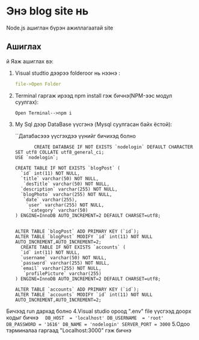 # Энэ blog site нь
Node.js ашиглан бүрэн ажиллагаатай site

## Ашиглах
й
Яаж ашиглах вэ:

1. Visual studtio дээрээ folderoor нь нээнэ :

    ```yml
    file->Open Folder
    ```
    

2.  Terminal гаргаж ирээд npm install гэж бичнэ(NPM-ээс модул суулгах):

        Open Terminal-->npm i
    
    
3.  My Sql дээр DataBase үүсгэнэ (Mysql суулгасан байх ёстой):

    ``Датабасэээ үүсгэхдээ үүнийг бичихэд болно
       
               CREATE DATABASE IF NOT EXISTS `nodelogin` DEFAULT CHARACTER SET utf8 COLLATE utf8_general_ci;
        USE `nodelogin`;

        CREATE TABLE IF NOT EXISTS `blogPost` (
          `id` int(11) NOT NULL,
          `title` varchar(50) NOT NULL,
           `desTitle` varchar(50) NOT NULL,
          `description` varchar(255) NOT NULL,
          `blogPhoto` varchar(255) NOT NULL,
           `date` varchar(255),
            `user` varchar(255) NOT NULL,
             `category` varchar(50)
        ) ENGINE=InnoDB AUTO_INCREMENT=2 DEFAULT CHARSET=utf8;


        ALTER TABLE `blogPost` ADD PRIMARY KEY (`id`);
        ALTER TABLE `blogPost` MODIFY `id` int(11) NOT NULL AUTO_INCREMENT,AUTO_INCREMENT=2;
          CREATE TABLE IF NOT EXISTS `accounts` (
          `id` int(11) NOT NULL,
          `username` varchar(50) NOT NULL,
          `password` varchar(255) NOT NULL,
          `email` varchar(255) NOT NULL,
           `profilePicture` varchar(255)
        ) ENGINE=InnoDB AUTO_INCREMENT=2 DEFAULT CHARSET=utf8;

        ALTER TABLE `accounts` ADD PRIMARY KEY (`id`);
        ALTER TABLE `accounts` MODIFY `id` int(11) NOT NULL AUTO_INCREMENT,AUTO_INCREMENT=2;     
   Бичээд run дархад болно
4.Visual studio ороод ".env" file үүсгээд доорх кодыг бичнэ
      ```   DB_HOST  = 'localhost'
            DB_USERNAME  = 'root'
            DB_PASSWORD = '1616'
            DB_NAME = 'nodelogin'
            SERVER_PORT = 3000
       ```
5.Одоо тэрминалаа гаргаад "Localhost:3000" гэж бичнэ       

